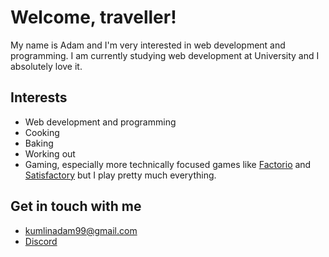 # Welcome, traveller!
My name is Adam and I'm very interested in web development and programming. I am currently studying web development at University and I absolutely love it.

## Interests
- Web development and programming
- Cooking
- Baking
- Working out
- Gaming, especially more technically focused games like [Factorio](https://store.steampowered.com/app/427520/Factorio/) and [Satisfactory](https://store.steampowered.com/app/526870/Satisfactory/) but I play pretty much everything.

## Get in touch with me
- [kumlinadam99@gmail.com](mailto:kumlinadam99@gmail.com)
- [Discord](https://discord.com/users/177812688120971264)
